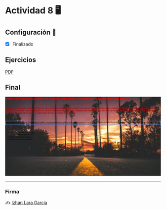 # Actividad 8 🖥️


## Configuración 🧰
- [x] Finalizado


## Ejercicios

[PDF](https://github.com/izhanlaragarcia/Actividades_DAW_1/blob/main/Lenguaje_de_Marcas/introduccion/actividad_8/Activitat%208%20Bloc1.pdf)

## Final

![Foto final de como deberia quedar la web](img/final.png)

---

### Firma

✍️ [Izhan Lara Garcia](https://github/izhanlaragarcia.com)
